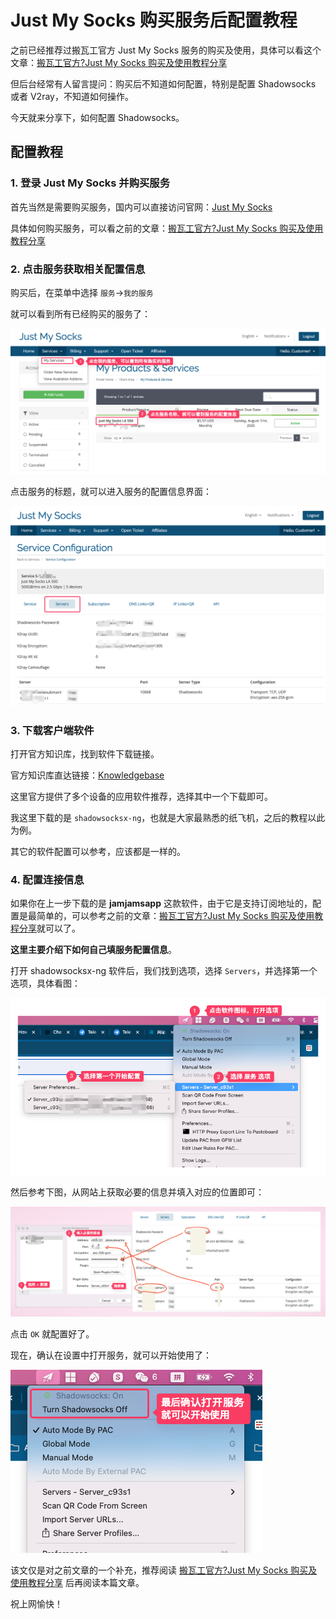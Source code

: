 # Just My Socks 购买服务后配置教程

之前已经推荐过搬瓦工官方 Just My Socks 服务的购买及使用，具体可以看这个文章：[搬瓦工官方?Just My Socks 购买及使用教程分享](https://www.shejibiji.com/archives/9536)

但后台经常有人留言提问：购买后不知道如何配置，特别是配置 Shadowsocks 或者 V2ray，不知道如何操作。

今天就来分享下，如何配置 Shadowsocks。

## 配置教程

### 1. 登录 Just My Socks 并购买服务

首先当然是需要购买服务，国内可以直接访问官网：[Just My Socks](https://justmysocks3.net/members/aff.php?aff=29134)

具体如何购买服务，可以看之前的文章：[搬瓦工官方?Just My Socks 购买及使用教程分享](https://www.shejibiji.com/archives/9536)

### 2. 点击服务获取相关配置信息

购买后，在菜单中选择 `服务`→`我的服务`

就可以看到所有已经购买的服务了：

![SCR-20250731-pela-2](./assets/250731-JustMySocks购买服务后配置教程/SCR-20250731-pela-2.png)

点击服务的标题，就可以进入服务的配置信息界面：

![SCR-20250731-pfxn-2](./assets/250731-JustMySocks购买服务后配置教程/SCR-20250731-pfxn-2.png)

### 3. 下载客户端软件

打开官方知识库，找到软件下载链接。

官方知识库直达链接：[Knowledgebase](https://justmysocks3.net/members/index.php?rp=/knowledgebase/5/Software-download-links.html)

这里官方提供了多个设备的应用软件推荐，选择其中一个下载即可。

我这里下载的是 `shadowsocksx-ng`，也就是大家最熟悉的纸飞机，之后的教程以此为例。

其它的软件配置可以参考，应该都是一样的。

### 4. 配置连接信息

如果你在上一步下载的是 **jamjamsapp** 这款软件，由于它是支持订阅地址的，配置是最简单的，可以参考之前的文章：[搬瓦工官方?Just My Socks 购买及使用教程分享](https://www.shejibiji.com/archives/9536)就可以了。

**这里主要介绍下如何自己填服务配置信息**。

打开 shadowsocksx-ng 软件后，我们找到选项，选择 `Servers`，并选择第一个选项，具体看图：

![SCR-20250731-pnmc-2](./assets/250731-JustMySocks购买服务后配置教程/SCR-20250731-pnmc-2.png)

然后参考下图，从网站上获取必要的信息并填入对应的位置即可：

![SCR-20250731-pjml](./assets/250731-JustMySocks购买服务后配置教程/SCR-20250731-pjml.png)

点击 `OK` 就配置好了。

现在，确认在设置中打开服务，就可以开始使用了：

![SCR-20250731-pmwg-3](./assets/250731-JustMySocks购买服务后配置教程/SCR-20250731-pmwg-3.png)

该文仅是对之前文章的一个补充，推荐阅读 [搬瓦工官方?Just My Socks 购买及使用教程分享](https://www.shejibiji.com/archives/9536) 后再阅读本篇文章。

祝上网愉快！
